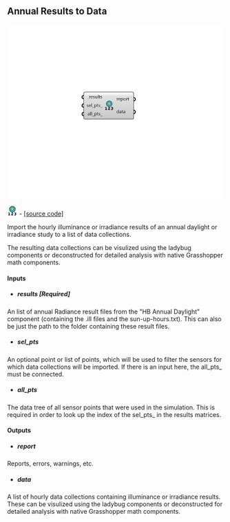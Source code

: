 ## Annual Results to Data

![](../../images/components/Annual_Results_to_Data.png)

![](../../images/icons/Annual_Results_to_Data.png) - [[source code]](https://github.com/ladybug-tools/honeybee-grasshopper-radiance/blob/master/honeybee_grasshopper_radiance/src//HB%20Annual%20Results%20to%20Data.py)


Import the hourly illuminance or irradiance results of an annual daylight or irradiance study to a list of data collections. 

The resulting data collections can be visulized using the ladybug components or deconstructed for detailed analysis with native Grasshopper math components. 



#### Inputs
* ##### results [Required]
An list of annual Radiance result files from the "HB Annual Daylight" component (containing the .ill files and the sun-up-hours.txt). This can also be just the path to the folder containing these result files. 
* ##### sel_pts 
An optional point or list of points, which will be used to filter the sensors for which data collections will be imported. If there is an input here, the all_pts_ must be connected. 
* ##### all_pts 
The data tree of all sensor points that were used in the simulation. This is required in order to look up the index of the sel_pts_ in the results matrices. 

#### Outputs
* ##### report
Reports, errors, warnings, etc. 
* ##### data
A list of hourly data collections containing illuminance or irradiance results. These can be visulized using the ladybug components or deconstructed for detailed analysis with native Grasshopper math components. 